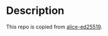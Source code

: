 # Description

This repo is copied from [alice-ed25519](https://github.com/alexSmallWorld/alice-ed25519.git).
